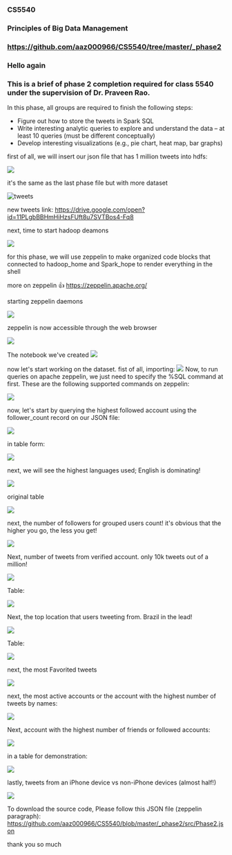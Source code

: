 ### CS5540
### Principles of Big Data Management 
### https://github.com/aaz000966/CS5540/tree/master/_phase2
### Hello again
###  This is a brief of phase 2 completion required for class 5540 under the supervision of Dr. Praveen Rao.

In this phase, all groups are required to finish the following steps:
* Figure out how to store the tweets in Spark SQL
* Write interesting analytic queries to explore and understand the data – at least 10 queries (must be different conceptually)
* Develop interesting visualizations (e.g., pie chart, heat map, bar graphs)

first of all, we will insert our json file that has 1 million tweets into hdfs: 

![](https://github.com/aaz000966/CS5540/blob/master/_phase2/Doc/Annotation%202019-11-03%20170746.png)

it's the same as the last phase file but with more dataset

![tweets](https://raw.githubusercontent.com/aaz000966/CS5540/master/Documents/Annotation%202019-09-15%20110600.png)

new tweets link: https://drive.google.com/open?id=11PLgbBBHmHiHzsFUft8u7SVTBos4-Fq8

next, time to start hadoop deamons

![](https://github.com/aaz000966/CS5540/blob/master/_phase2/Doc/Annotation%202019-11-03%20171217.png)

for this phase, we will use zeppelin to make organized code blocks that connected to hadoop_home and Spark_hope to render everything in the shell

more on zeppelin 👍 https://zeppelin.apache.org/

starting zeppelin daemons 

![](https://github.com/aaz000966/CS5540/blob/master/_phase2/Doc/Annotation%202019-11-03%20171306.png)

zeppelin is now accessible through the web browser 

![](https://github.com/aaz000966/CS5540/blob/master/_phase2/Doc/Annotation%202019-11-03%20171415.png)

The notebook we've created 
![](https://raw.githubusercontent.com/aaz000966/CS5540/master/_phase2/Doc/Annotation%202019-11-03%20171552.png)


now let's start working on the dataset. fist of all, importing:
![](https://github.com/aaz000966/CS5540/blob/master/_phase2/Doc/Annotation%202019-11-03%20171518.png)
Now, to run queries on apache zeppelin, we just need to specify the %SQL command at first. These are the following supported commands on zeppelin:

![](https://github.com/aaz000966/CS5540/blob/master/_phase2/Doc/Annotation%202019-11-03%20173729.png)

now, let's start by querying the highest followed account using the follower_count record on our JSON file: 

![](https://github.com/aaz000966/CS5540/blob/master/_phase2/Doc/Annotation%202019-11-03%20171951.png)

in table form: 

![](https://github.com/aaz000966/CS5540/blob/master/_phase2/Doc/Annotation%202019-11-03%20172004.png)

next, we will see the highest languages used; English is dominating! 

![](https://github.com/aaz000966/CS5540/blob/master/_phase2/Doc/Annotation%202019-11-03%20172019.png)

original table 

![](https://github.com/aaz000966/CS5540/blob/master/_phase2/Doc/Annotation%202019-11-03%20172040.png)

next, the number of followers for grouped users count! it's obvious that the higher you go, the less you get! 

![](https://github.com/aaz000966/CS5540/blob/master/_phase2/Doc/Annotation%202019-11-03%20172114.png)

Next, number of tweets from verified account. only 10k tweets out of a million!

![](https://github.com/aaz000966/CS5540/blob/master/_phase2/Doc/Annotation%202019-11-03%20172551.png)

Table:

![](https://github.com/aaz000966/CS5540/blob/master/_phase2/Doc/Annotation%202019-11-03%20172612.png)

Next, the top location that users tweeting from. Brazil in the lead!

![](https://github.com/aaz000966/CS5540/blob/master/_phase2/Doc/Annotation%202019-11-03%20173112.png)

Table:

![](https://github.com/aaz000966/CS5540/blob/master/_phase2/Doc/Annotation%202019-11-03%20173127.png)

next, the most Favorited tweets

![](https://github.com/aaz000966/CS5540/blob/master/_phase2/Doc/Annotation%202019-11-03%20173231.png)

next, the most active accounts or the account with the highest number of tweets by names: 

![](https://github.com/aaz000966/CS5540/blob/master/_phase2/Doc/Annotation%202019-11-03%20173300.png)

Next, account with the highest number of friends or followed accounts:

![](https://github.com/aaz000966/CS5540/blob/master/_phase2/Doc/Annotation%202019-11-03%20173328.png)

in a table for demonstration: 

![](https://github.com/aaz000966/CS5540/blob/master/_phase2/Doc/Annotation%202019-11-03%20173350.png)

lastly, tweets from an iPhone device vs non-iPhone devices (almost half!)

![](https://github.com/aaz000966/CS5540/blob/master/_phase2/Doc/Annotation%202019-11-03%20173430.png)


To download the source code, Please follow this JSON file (zeppelin paragraph):
https://github.com/aaz000966/CS5540/blob/master/_phase2/src/Phase2.json

thank you so much
